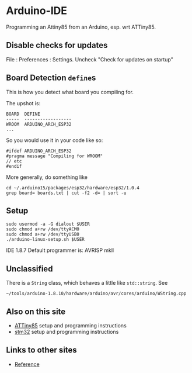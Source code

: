 # Arduino-IDE

Programming an Attiny85 from an Arduino, esp. wrt ATTiny85.

## Disable checks for updates

File : Preferences : Settings. Uncheck "Check for updates on startup"

## Board Detection `define`s

This is how you detect what board you compiling for.

The upshot is:
```
BOARD  DEFINE
-----  ------------------
WROOM  ARDUINO_ARCH_ESP32 
...
```

So you would use it in your code like so:
```
#ifdef ARDUINO_ARCH_ESP32
#pragma message "Compiling for WROOM"
// etc
#endif
```

More generally, do something like
```
cd ~/.arduino15/packages/esp32/hardware/esp32/1.0.4
grep board= boards.txt | cut -f2 -d= | sort -u
```





## Setup
```
sudo usermod -a -G dialout $USER
sudo chmod a+rw /dev/ttyACM0
sudo chmod a+rw /dev/ttyUSB0
./arduino-linux-setup.sh $USER
```

IDE 1.8.7 Default programmer is: AVRISP mkll

## Unclassified

There is a `String` class, which behaves a little like `std::string`. See
```
~/tools/arduino-1.8.10/hardware/arduino/avr/cores/arduino/WString.cpp
```


## Also on this site

* [ATTiny85](attiny85/Arduino-IDE.md) setup and programming instructions
* [stm32](../stm32/README.md) setup and programming instructions

## Links to other sites

* [Reference](file:///home/pi/tools/arduino-1.8.10/reference/www.arduino.cc/en/Reference/HomePage.html)
